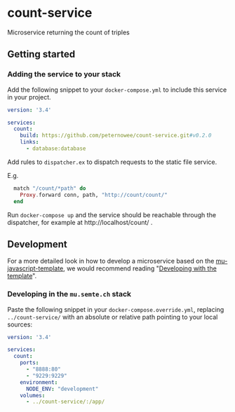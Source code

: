 # count-service

Microservice returning the count of triples

## Getting started

### Adding the service to your stack

Add the following snippet to your `docker-compose.yml` to include this
service in your project.

```yaml
version: '3.4'

services:
  count:
    build: https://github.com/peternowee/count-service.git#v0.2.0
    links:
      - database:database
```

Add rules to `dispatcher.ex` to dispatch requests to the static file
service.

E.g.
```elixir
  match "/count/*path" do
    Proxy.forward conn, path, "http://count/count/"
  end
```

Run `docker-compose up` and the service should be reachable through the
dispatcher, for example at http://localhost/count/ .

## Development

For a more detailed look in how to develop a microservice based on the
[mu-javascript-template](https://github.com/mu-semtech/mu-javascript-template),
we would recommend reading "[Developing with the
template](https://github.com/mu-semtech/mu-javascript-template#developing-with-the-template)".

### Developing in the `mu.semte.ch` stack

Paste the following snippet in your `docker-compose.override.yml`,
replacing `../count-service/` with an absolute or relative path
pointing to your local sources:

```yaml
version: '3.4'

services:
  count:
    ports:
      - "8888:80"
      - "9229:9229"
    environment:
      NODE_ENV: "development"
    volumes:
      - ../count-service/:/app/
```
